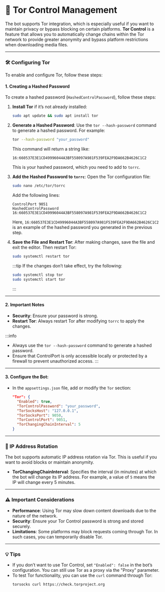 # 🧅 Tor Control Management

The bot supports Tor integration, which is especially useful if you want to maintain privacy or bypass blocking on certain platforms.
**Tor Control** is a feature that allows you to automatically change chains within the Tor network to provide greater anonymity and bypass platform restrictions when downloading media files.

---

### 🛠 Configuring Tor

To enable and configure Tor, follow these steps:

#### 1. **Creating a Hashed Password**
To create a hashed password (`HashedControlPassword`), follow these steps:

1. **Install Tor** if it’s not already installed:
   ```bash showLineNumbers
   sudo apt update && sudo apt install tor
   ```

2. **Generate a Hashed Password**:
   Use the `tor --hash-password` command to generate a hashed password. For example:
   ```bash showLineNumbers
   tor --hash-password "your_password"
   ```
   This command will return a string like:
   ```
   16:660537E3E1CD49996044A3BF558097A981F539FEA2F9DA662B4626C1C2
   ```
   This is your hashed password, which you need to add to `torrc`.

3. **Add the Hashed Password to `torrc`**:
   Open the Tor configuration file:
   ```bash showLineNumbers
   sudo nano /etc/tor/torrc
   ```
   Add the following lines:
   ```
   ControlPort 9051
   HashedControlPassword 16:660537E3E1CD49996044A3BF558097A981F539FEA2F9DA662B4626C1C2
   ```
   Here, `16:660537E3E1CD49996044A3BF558097A981F539FEA2F9DA662B4626C1C2` is an example of the hashed password you generated in the previous step.

4. **Save the File and Restart Tor**:
   After making changes, save the file and exit the editor. Then restart Tor:
   ```bash showLineNumbers
   sudo systemctl restart tor
   ```
   :::tip
   If the changes don’t take effect, try the following:
     ```bash showLineNumbers
     sudo systemctl stop tor
     sudo systemctl start tor
     ```
   :::

---

#### 2. **Important Notes**
- **Security**: Ensure your password is strong.
- **Restart Tor**: Always restart Tor after modifying `torrc` to apply the changes.

:::info
- Always use the `tor --hash-password` command to generate a hashed password.
- Ensure that ControlPort is only accessible locally or protected by a firewall to prevent unauthorized access.
:::

---

#### 3. **Configure the Bot**:
   - In the `appsettings.json` file, add or modify the `Tor` section:
     ```json showLineNumbers
     "Tor": {
       "Enabled": true,
       "TorControlPassword": "your_password",
       "TorSocksHost": "127.0.0.1",
       "TorSocksPort": 9050,
       "TorControlPort": 9051,
       "TorChangingChainInterval": 5
     }
     ```

---

### 🔄 IP Address Rotation

The bot supports automatic IP address rotation via Tor. This is useful if you want to avoid blocks or maintain anonymity.

- **TorChangingChainInterval**: Specifies the interval (in minutes) at which the bot will change its IP address. For example, a value of `5` means the IP will change every 5 minutes.

---

### ⚠️ Important Considerations

- **Performance**: Using Tor may slow down content downloads due to the nature of the network.
- **Security**: Ensure your Tor Control password is strong and stored securely.
- **Limitations**: Some platforms may block requests coming through Tor. In such cases, you can temporarily disable Tor.

---

### 💡 Tips

- If you don’t want to use Tor Control, set `"Enabled": false` in the bot’s configuration. You can still use Tor as a proxy via the "Proxy" parameter.
- To test Tor functionality, you can use the `curl` command through Tor:
  ```bash showLineNumbers
  torsocks curl https://check.torproject.org
  ```